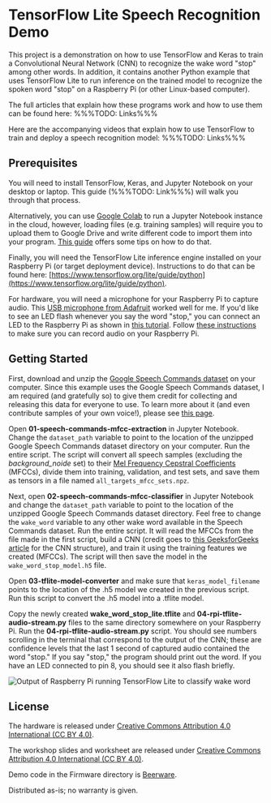 TensorFlow Lite Speech Recognition Demo
========

This project is a demonstration on how to use TensorFlow and Keras to train a Convolutional Neural Network (CNN) to recognize the wake word "stop" among other words. In addition, it contains another Python example that uses TensorFlow Lite to run inference on the trained model to recognize the spoken word "stop" on a Raspberry Pi (or other Linux-based computer).

The full articles that explain how these programs work and how to use them can be found here:
%%%TODO: Links%%%

Here are the accompanying videos that explain how to use TensorFlow to train and deploy a speech recognition model:
%%%TODO: Links%%%

Prerequisites
--------------

You will need to install TensorFlow, Keras, and Jupyter Notebook on your desktop or laptop. This guide (%%%TODO: Link%%%) will walk you through that process. 

Alternatively, you can use [Google Colab](https://colab.research.google.com/) to run a Jupyter Notebook instance in the cloud, however, loading files (e.g. training samples) will require you to upload them to Google Drive and write different code to import them into your program. [This guide](https://towardsdatascience.com/3-ways-to-load-csv-files-into-colab-7c14fcbdcb92) offers some tips on how to do that.

Finally, you will need the TensorFlow Lite inference engine installed on your Raspberry Pi (or target deployment device). Instructions to do that can be found here: [https://www.tensorflow.org/lite/guide/python](https://www.tensorflow.org/lite/guide/python).

For hardware, you will need a microphone for your Raspberry Pi to capture audio. This [USB microphone from Adafruit](https://www.adafruit.com/product/3367) worked well for me. If you'd like to see an LED flash whenever you say the word "stop," you can connect an LED to the Raspberry Pi as shown in [this tutorial](https://raspberrypihq.com/making-a-led-blink-using-the-raspberry-pi-and-python/). Follow [these instructions](https://learn.adafruit.com/usb-audio-cards-with-a-raspberry-pi/instructions) to make sure you can record audio on your Raspberry Pi.

Getting Started
---------------

First, download and unzip the [Google Speech Commands dataset](https://storage.cloud.google.com/download.tensorflow.org/data/speech_commands_v0.02.tar.gz) on your computer. Since this example uses the Google Speech Commands dataset, I am required (and gratefully so) to give them credit for collecting and releasing this data for everyone to use. To learn more about it (and even contribute samples of your own voice!), please see [this page](https://github.com/tensorflow/docs/blob/master/site/en/r1/tutorials/sequences/audio_recognition.md).

Open **01-speech-commands-mfcc-extraction** in Jupyter Notebook. Change the `dataset_path` variable to point to the location of the unzipped Google Speech Commands dataset directory on your computer. Run the entire script. The script will convert all speech samples (excluding the _background_noide_ set) to their [Mel Frequency Cepstral Coefficients](http://practicalcryptography.com/miscellaneous/machine-learning/guide-mel-frequency-cepstral-coefficients-mfccs/) (MFCCs), divide them into training, validation, and test sets, and save them as tensors in a file named `all_targets_mfcc_sets.npz`.

Next, open **02-speech-commands-mfcc-classifier** in Jupyter Notebook and change the `dataset_path` variable to point to the location of the unzipped Google Speech Commands dataset directory. Feel free to change the `wake_word` variable to any other wake word available in the Speech Commands dataset. Run the entire script. It will read the MFCCs from the file made in the first script, build a CNN (credit goes to [this GeeksforGeeks article](https://www.geeksforgeeks.org/python-image-classification-using-keras/) for the CNN structure), and train it using the training features we created (MFCCs). The script will then save the model in the `wake_word_stop_model.h5` file.

Open **03-tflite-model-converter** and make sure that `keras_model_filename` points to the location of the .h5 model we created in the previous script. Run this script to convert the .h5 model into a .tflite model.

Copy the newly created **wake_word_stop_lite.tflite** and **04-rpi-tflite-audio-stream.py** files to the same directory somewhere on your Raspberry Pi. Run the **04-rpi-tflite-audio-stream.py** script. You should see numbers scrolling in the terminal that correspond to the output of the CNN; these are confidence levels that the last 1 second of captured audio contained the word "stop." If you say "stop," the program should print out the word. If you have an LED connected to pin 8, you should see it also flash briefly.

![Output of Raspberry Pi running TensorFlow Lite to classify wake word](https://raw.githubusercontent.com/username/projectname/branch/path/to/img.png)

License
-------
The hardware is released under [Creative Commons Attribution 4.0 International (CC BY 4.0)](https://creativecommons.org/licenses/by/4.0/).

The workshop slides and worksheet are released under [Creative Commons Attribution 4.0 International (CC BY 4.0)](https://creativecommons.org/licenses/by/4.0/).

Demo code in the Firmware directory is [Beerware](https://en.wikipedia.org/wiki/Beerware).

Distributed as-is; no warranty is given.